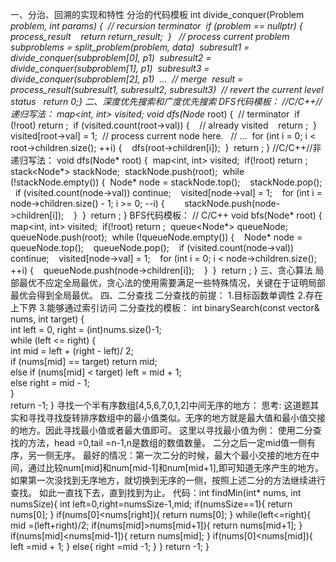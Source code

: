 一、分治、回溯的实现和特性
    分治的代码模板
    int divide_conquer(Problem *problem, int params)
    {  // recursion terminator  
      if (problem == nullptr)  {    
           process_result   
           return return_result;  
       }  
       // process current problem  
       subproblems = split_problem(problem, data)  
       subresult1 = divide_conquer(subproblem[0], p1)  
       subresult2 = divide_conquer(subproblem[1], p1)  
       subresult3 = divide_conquer(subproblem[2], p1)  
       ...  
       // merge  
       result = process_result(subresult1, subresult2, subresult3)  
       // revert the current level status   
       return 0;}
二、深度优先搜索和广度优先搜索
     DFS代码模板：
     //C/C++//递归写法：
     map<int, int> visited;
     void dfs(Node* root) {  
     // terminator  
     if (!root) return ;  
     if (visited.count(root->val)) {    
     // already visited    
         return ;  
      }  
      visited[root->val] = 1;  
      // process current node here.   
      // ...  
      for (int i = 0; i < root->children.size(); ++i) {    
      dfs(root->children[i]);  
      }  
      return ;
      }
      //C/C++//非递归写法：
      void dfs(Node* root) { 
        map<int, int> visited;  
        if(!root) return ;  
        stack<Node*> stackNode;  
        stackNode.push(root);  
        while (!stackNode.empty()) { 
           Node* node = stackNode.top();    
           stackNode.pop();   
           if (visited.count(node->val)) continue;    
           visited[node->val] = 1;    
           for (int i = node->children.size() - 1; i >= 0; --i) {        
               stackNode.push(node->children[i]);   
            }  
          }  
          return ;
          }
          BFS代码模板：
          // C/C++
          void bfs(Node* root) {  
             map<int, int> visited;  
             if(!root) return ;  
             queue<Node*> queueNode;  
             queueNode.push(root);  
             while (!queueNode.empty()) {    
                  Node* node = queueNode.top();    
                  queueNode.pop();    
                  if (visited.count(node->val)) continue;   
                  visited[node->val] = 1;    
                  for (int i = 0; i < node->children.size(); ++i) {    
                  queueNode.push(node->children[i]);    
                  }  
               } 
               return ;
           }
 三、贪心算法
     局部最优不应定全局最优，贪心法的使用需要满足一些特殊情况，关键在于证明局部最优会得到全局最优。
 四、二分查找
     二分查找的前提：
     1.目标函数单调性
     2.存在上下界
     3.能够通过索引访问
     二分查找的模板：
     int binarySearch(const vector<int>& nums, int target) {	
         int left = 0, right = (int)nums.size()-1;		
         while (left <= right) {		
            int mid = left + (right - left)/ 2;		
            if (nums[mid] == target) 
                 return mid;		
             else if (nums[mid] < target) 
                 left = mid + 1;	
            else 
                 right = mid - 1;	
          }		
          return -1;
       }
       寻找一个半有序数组[4,5,6,7,0,1,2]中间无序的地方：
       思考:
            这道题其实和寻找寻找旋转排序数组中的最小值类似。无序的地方就是最大值和最小值交接的地方。因此寻找最小值或者最大值即可。
            这里以寻找最小值为例：
            使用二分查找的方法，head =0,tail =n-1,n是数组的数值数量。
            二分之后一定mid值一侧有序，另一侧无序。
                最好的情况：第一次二分的时候，最大个最小交接的地方在中间，通过比较num[mid]和num[mid-1]和num[mid+1],即可知道无序产生的地方。
                如果第一次没找到无序地方，就切换到无序的一侧，按照上述二分的方法继续进行查找。
                如此一直找下去，直到找到为止。
            代码：int findMin(int* nums, int numsSize){
                      int left=0,right=numsSize-1,mid;
                      if(numsSize==1){
                          return nums[0];
                      }
                      if(nums[0]<nums[right]){
                          return nums[0];
                      }
                      while(left<=right){
                          mid =(left+right)/2;
                          if(nums[mid]>nums[mid+1]){
                              return nums[mid+1];
                          }
                          if(nums[mid]<nums[mid-1]){
                              return nums[mid];
                          }
                          if(nums[0]<nums[mid]){
                              left =mid + 1;
                          }
                          else{
                              right =mid -1;
                          }
                      }
                      return -1;
                  }
  
       
 
 
 
          
 

